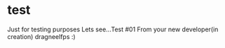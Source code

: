 # test
Just for testing purposes
Lets see...Test #01
From your new developer(in creation) dragneelfps :) 
